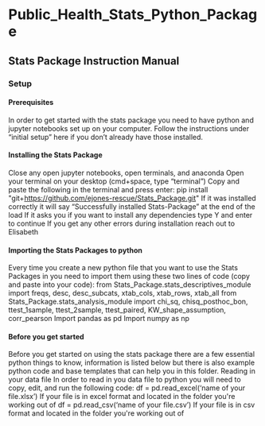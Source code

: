 # Public_Health_Stats_Python_Package

## Stats Package Instruction Manual

### Setup
#### Prerequisites
In order to get started with the stats package you need to have python and jupyter notebooks set up on your computer. Follow the instructions under “initial setup” here if you don’t already have those installed. 
#### Installing the Stats Package
Close any open jupyter notebooks, open terminals, and anaconda
Open your terminal on your desktop (cmd+space, type “terminal”)
Copy and paste the following in the terminal and press enter: 
pip install "git+https://github.com/ejones-rescue/Stats_Package.git"
If it was installed correctly it will say “Successfully installed Stats-Package” at the end of the load
If it asks you if you want to install any dependencies type Y and enter to continue
If you get any other errors during installation reach out to Elisabeth
#### Importing the Stats Packages to python
Every time you create a new python file that you want to use the Stats Packages in you need to import them using these two lines of code (copy and paste into your code):
from Stats_Package.stats_descriptives_module import freqs, desc, desc_subcats, xtab_cols, xtab_rows, xtab_all 
from Stats_Package.stats_analysis_module import chi_sq, chisq_posthoc_bon, ttest_1sample, ttest_2sample, ttest_paired, KW_shape_assumption, corr_pearson
Import pandas as pd
Import numpy as np
#### Before you get started
Before you get started on using the stats package there are a few essential python things to know, information is listed below but there is also example python code and base templates that can help you in this folder. 
Reading in your data file
In order to read in you data file to python you will need to copy, edit, and run the following code:
df = pd.read_excel(‘name of your file.xlsx’) 
If your file is in excel format and located in the folder you're working out of
df = pd.read_csv(‘name of your file.csv’)
If your file is in csv format and located in the folder you're working out of

